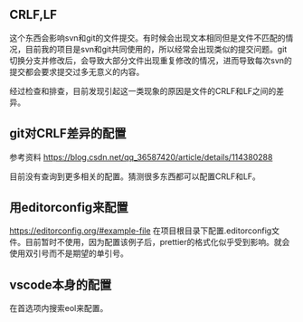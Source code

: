 

## CRLF,LF
这个东西会影响svn和git的文件提交。有时候会出现文本相同但是文件不匹配的情况，目前我的项目是svn和git共同使用的，所以经常会出现类似的提交问题。git切换分支并修改后，会导致大部分文件出现重复修改的情况，进而导致每次svn的提交都会要求提交过多无意义的内容。

经过检查和排查，目前发现引起这一类现象的原因是文件的CRLF和LF之间的差异。

## git对CRLF差异的配置
参考资料
https://blog.csdn.net/qq_36587420/article/details/114380288

目前没有查询到更多相关的配置。猜测很多东西都可以配置CRLF和LF。

## 用editorconfig来配置
https://editorconfig.org/#example-file
在项目根目录下配置.editorconfig文件。目前暂时不使用，因为配置该例子后，prettier的格式化似乎受到影响。就会使用双引号而不是期望的单引号。

## vscode本身的配置
在首选项内搜索eol来配置。
